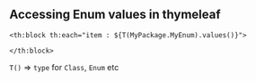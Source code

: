 ## Accessing Enum values in thymeleaf
```
<th:block th:each="item : ${T(MyPackage.MyEnum).values()}">

</th:block>
```
`T()` => `type` for `Class`, `Enum` etc
